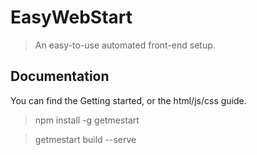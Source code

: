 # EasyWebStart

> An easy-to-use automated front-end setup.

## Documentation

You can find the Getting started, or the html/js/css guide.

> npm install -g getmestart

> getmestart build --serve

[website-url]: http://getmestart.io
